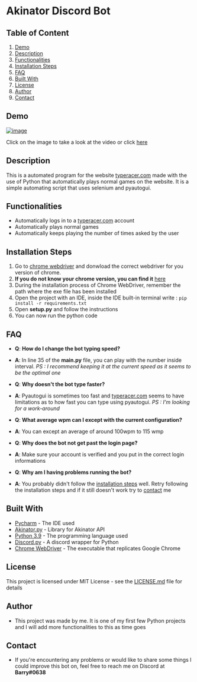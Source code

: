 # Akinator Discord Bot

## Table of Content

1. [Demo](#Demo)
2. [Description](#Description)
3. [Functionalities](#Functionalities)
4. [Installation Steps](#Installation-Steps)
5. [FAQ](#FAQ)
6. [Built With](#Built-With)
7. [License](#License)
8. [Author](#Author)
9. [Contact](#Contact)

## Demo 

[![image](https://user-images.githubusercontent.com/79618101/110070701-8789bb80-7d48-11eb-9df7-34fd1f912b8d.png)](https://imgur.com/a/LID2ynA)

Click on the image to take a look at the video or click [here](https://imgur.com/a/LID2ynA)

## Description

This is a automated program for the website [typeracer.com](https://play.typeracer.com/) made with the use of Python that automatically plays normal games on the website. It is a simple automating script that uses selenium and pyautogui. 

## Functionalities

* Automatically logs in to a [typeracer.com](https://play.typeracer.com/) account 
* Automatically plays normal games
* Automatically keeps playing the number of times asked by the user

## Installation Steps

1. Go to [chrome webdriver](https://chromedriver.chromium.org/downloads) and donwload the correct webdriver for you version of chrome. 
2. **If you do not know your chrome version, you can find it** [here](https://www.whatismybrowser.com/detect/what-version-of-chrome-do-i-have)
3. During the installation process of Chrome WebDriver, remember the path where the exe file has been installed
4. Open the project with an IDE, inside the IDE built-in terminal write : `pip install -r requirements.txt`
5. Open **setup.py** and follow the instructions
6. You can now run the python code

## FAQ

* **Q**: **How do I change the bot typing speed?**

* **A**: In line 35 of the **main.py** file, you can play with the number inside interval. _PS : I recommend keeping it at the current speed as it seems to be the optimal one_


* **Q**: **Why doesn't the bot type faster?**

* **A**: Pyautogui is sometimes too fast and [typeracer.com](https://play.typeracer.com/) seems to have limitations as to how fast you can type using pyautogui. _PS : I'm looking for a work-around_


* **Q**: **What average wpm can I except with the current configuration?**

* **A**: You can except an average of around 100wpm to 115 wmp


* **Q**: **Why does the bot not get past the login page?**

* **A**: Make sure your account is verified and you put in the correct login informations


* **Q**: **Why am I having problems running the bot?**

* **A**: You probably didn't follow the [installation steps](#Installation-Steps) well. Retry following the installation steps and if it still doesn't work try to [contact](#Contact) me

## Built With

* [Pycharm](https://www.jetbrains.com/pycharm/) - The IDE used
* [Akinator.py](https://pypi.org/project/akinator.py/) - Library for Akinator API
* [Python 3.9](https://www.python.org/) - The programming language used
* [Discord.py](https://discordpy.readthedocs.io/en/stable/) - A discord wrapper for Python
* [Chrome WebDriver](https://chromedriver.chromium.org/downloads) - The executable that replicates Google Chrome   

## License 

This project is licensed under MIT License - see the [LICENSE.md](https://github.com/ousmanebarry/typeracer-bot/blob/main/LICENSE) file for details

## Author

* This project was made by me. It is one of my first few Python projects and I will add more functionalities to this as time goes 

## Contact 

* If you're encountering any problems or would like to share some things I could improve this bot on, feel free to reach me on Discord at **Barry#0638** 

